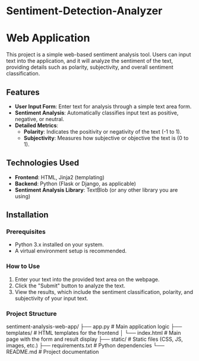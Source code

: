 # Sentiment-Detection-Analyzer

# Web Application

This project is a simple web-based sentiment analysis tool. Users can input text into the application, and it will analyze the sentiment of the text, providing details such as polarity, subjectivity, and overall sentiment classification.

## Features
- **User Input Form**: Enter text for analysis through a simple text area form.
- **Sentiment Analysis**: Automatically classifies input text as positive, negative, or neutral.
- **Detailed Metrics**:
  - **Polarity**: Indicates the positivity or negativity of the text (-1 to 1).
  - **Subjectivity**: Measures how subjective or objective the text is (0 to 1).

## Technologies Used
- **Frontend**: HTML, Jinja2 (templating)
- **Backend**: Python (Flask or Django, as applicable)
- **Sentiment Analysis Library**: TextBlob (or any other library you are using)

## Installation

### Prerequisites
- Python 3.x installed on your system.
- A virtual environment setup is recommended.

### How to Use
1. Enter your text into the provided text area on the webpage.
2. Click the "Submit" button to analyze the text.
3. View the results, which include the sentiment classification, polarity, and subjectivity of your input text.

### Project Structure

sentiment-analysis-web-app/
├── app.py               # Main application logic
├── templates/           # HTML templates for the frontend
│   └── index.html       # Main page with the form and result display
├── static/              # Static files (CSS, JS, images, etc.)
├── requirements.txt     # Python dependencies
└── README.md            # Project documentation

